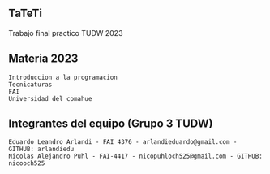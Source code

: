 ## TaTeTi

Trabajo final practico TUDW 2023

## Materia 2023

    Introduccion a la programacion 
    Tecnicaturas   
    FAI
    Universidad del comahue

## Integrantes del equipo (Grupo 3 TUDW)

    Eduardo Leandro Arlandi - FAI 4376 - arlandieduardo@gmail.com - GITHUB: arlandiedu
    Nicolas Alejandro Puhl - FAI-4417 - nicopuhloch525@gmail.com - GITHUB: nicooch525

#
